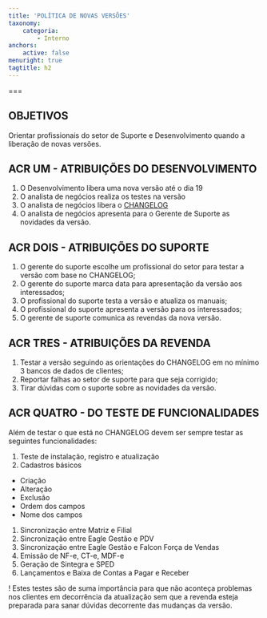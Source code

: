```yaml
---
title: 'POLÍTICA DE NOVAS VERSÕES'
taxonomy:
    categoria:
        - Interno
anchors:
    active: false
menuright: true
tagtitle: h2
---
```


===

## OBJETIVOS
Orientar profissionais do setor de Suporte e Desenvolvimento quando a liberação de novas versões.

## ACR UM - ATRIBUIÇÕES DO DESENVOLVIMENTO
1. O Desenvolvimento libera uma nova versão até o dia 19
1. O analista de negócios realiza os testes na versão
1. O analista de negócios libera o [CHANGELOG](https://ajuda.eagletecnologia.com/manuais/eagle-gestao/changelog)
1. O analista de negócios apresenta para o Gerente de Suporte as novidades da versão.

## ACR DOIS - ATRIBUIÇÕES DO SUPORTE
1. O gerente do suporte escolhe um profissional do setor para testar a versão com base no CHANGELOG;
1. O gerente do suporte marca data para apresentação da versão aos interessados;
1. O profissional do suporte testa a versão e atualiza os manuais;
1. O profissional do suporte apresenta a versão para os interessados;
1. O gerente de suporte comunica as revendas da nova versão.

## ACR TRES - ATRIBUIÇÕES DA REVENDA
1. Testar a versão seguindo as orientações do CHANGELOG em no mínimo 3 bancos de dados de clientes;
1. Reportar falhas ao setor de suporte para que seja corrigido;
1. Tirar dúvidas com o suporte sobre as novidades da versão.

## ACR QUATRO - DO TESTE DE FUNCIONALIDADES
Além de testar o que está no CHANGELOG devem ser sempre testar as seguintes funcionalidades:
1. Teste de instalação, registro e atualização
1. Cadastros básicos
- Criação
- Alteração
- Exclusão
- Ordem dos campos
- Nome dos campos
1. Sincronização entre Matriz e Filial
1. Sincronização entre Eagle Gestão e PDV
1. Sincronização entre Eagle Gestão e Falcon Força de Vendas
1. Emissão de NF-e, CT-e, MDF-e
1. Geração de Sintegra e SPED
1. Lançamentos e Baixa de Contas a Pagar e Receber

! Estes testes são de suma importância para que não aconteça problemas nos clientes em decorrência da atualização sem que a revenda esteja preparada para sanar dúvidas decorrente das mudanças da versão.






